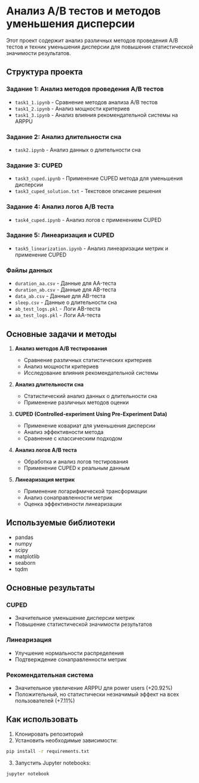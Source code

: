 # Анализ A/B тестов и методов уменьшения дисперсии

Этот проект содержит анализ различных методов проведения A/B тестов и техник уменьшения дисперсии для повышения статистической значимости результатов.

## Структура проекта

### Задание 1: Анализ методов проведения A/B тестов
- `task1_1.ipynb` - Сравнение методов анализа A/B тестов
- `task1_2.ipynb` - Анализ мощности критериев
- `task1_3.ipynb` - Анализ влияния рекомендательной системы на ARPPU

### Задание 2: Анализ длительности сна
- `task2.ipynb` - Анализ данных о длительности сна

### Задание 3: CUPED
- `task3_cuped.ipynb` - Применение CUPED метода для уменьшения дисперсии
- `task3_cuped_solution.txt` - Текстовое описание решения

### Задание 4: Анализ логов A/B теста
- `task4_cuped.ipynb` - Анализ логов с применением CUPED

### Задание 5: Линеаризация и CUPED
- `task5_linearization.ipynb` - Анализ линеаризации метрик и применение CUPED

### Файлы данных
- `duration_aa.csv` - Данные для AA-теста
- `duration_ab.csv` - Данные для AB-теста
- `data_ab.csv` - Данные для AB-теста
- `sleep.csv` - Данные о длительности сна
- `ab_test_logs.pkl` - Логи AB-теста
- `aa_test_logs.pkl` - Логи AA-теста

## Основные задачи и методы

1. **Анализ методов A/B тестирования**
   - Сравнение различных статистических критериев
   - Анализ мощности критериев
   - Исследование влияния рекомендательной системы

2. **Анализ длительности сна**
   - Статистический анализ данных о длительности сна
   - Применение различных методов оценки

3. **CUPED (Controlled-experiment Using Pre-Experiment Data)**
   - Применение ковариат для уменьшения дисперсии
   - Анализ эффективности метода
   - Сравнение с классическим подходом

4. **Анализ логов A/B теста**
   - Обработка и анализ логов тестирования
   - Применение CUPED к реальным данным

5. **Линеаризация метрик**
   - Применение логарифмической трансформации
   - Анализ сонаправленности метрик
   - Оценка эффективности линеаризации

## Используемые библиотеки

- pandas
- numpy
- scipy
- matplotlib
- seaborn
- tqdm

## Основные результаты

### CUPED
- Значительное уменьшение дисперсии метрик
- Повышение статистической значимости результатов

### Линеаризация
- Улучшение нормальности распределения
- Подтверждение сонаправленности метрик

### Рекомендательная система
- Значительное увеличение ARPPU для power users (+20.92%)
- Положительный, но статистически незначимый эффект на всех пользователей (+7.11%)

## Как использовать

1. Клонировать репозиторий
2. Установить необходимые зависимости:
```bash
pip install -r requirements.txt
```
3. Запустить Jupyter notebooks:
```bash
jupyter notebook
```